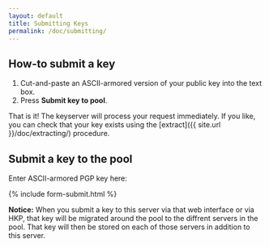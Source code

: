```yaml
---
layout: default
title: Submitting Keys
permalink: /doc/submitting/
---
```


## How-to submit a key

1. Cut-and-paste an ASCII-armored version of your public key into the text box.
1. Press **Submit key to pool**.

That is it! The keyserver will process your request immediately. If you like, you can check that your key exists using the [extract]({{ site.url }}/doc/extracting/) procedure. 

## Submit a key to the pool

<p>Enter ASCII-armored PGP key here:</p>

{% include form-submit.html %}

**Notice:** When you submit a key to this server via that web interface or via HKP, that key will be migrated around the pool to the diffrent servers in the pool.  That key will then be stored on each of those servers in addition to this server.
